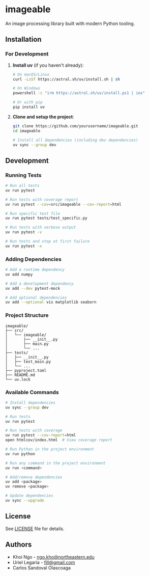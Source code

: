 # imageable

An image processing library built with modern Python tooling.

## Installation

### For Development

1. **Install uv** (if you haven't already):
   ```bash
   # On macOS/Linux
   curl -LsSf https://astral.sh/uv/install.sh | sh
   
   # On Windows
   powershell -c "irm https://astral.sh/uv/install.ps1 | iex"
   
   # Or with pip
   pip install uv
   ```

2. **Clone and setup the project**:
   ```bash
   git clone https://github.com/yourusername/imageable.git
   cd imageable
   
   # Install all dependencies (including dev dependencies)
   uv sync --group dev
   ```

## Development

### Running Tests

```bash
# Run all tests
uv run pytest

# Run tests with coverage report
uv run pytest --cov=src/imageable --cov-report=html

# Run specific test file
uv run pytest tests/test_specific.py

# Run tests with verbose output
uv run pytest -v

# Run tests and stop at first failure
uv run pytest -x
```

### Adding Dependencies

```bash
# Add a runtime dependency
uv add numpy

# Add a development dependency
uv add --dev pytest-mock

# Add optional dependencies
uv add --optional vis matplotlib seaborn
```

### Project Structure

```
imageable/
├── src/
│   └── imageable/
│       ├── __init__.py
│       ├── main.py
│       └── ...
├── tests/
│   ├── __init__.py
│   ├── test_main.py
│   └── ...
├── pyproject.toml
├── README.md
└── uv.lock
```

### Available Commands

```bash
# Install dependencies
uv sync --group dev

# Run tests
uv run pytest

# Run tests with coverage
uv run pytest --cov-report=html
open htmlcov/index.html  # View coverage report

# Run Python in the project environment
uv run python

# Run any command in the project environment
uv run <command>

# Add/remove dependencies
uv add <package>
uv remove <package>

# Update dependencies
uv sync --upgrade
```

## License

See [LICENSE](LICENSE) file for details.

## Authors

- Khoi Ngo - ngo.kho@northeastern.edu
- Uriel Legaria - fill@gmail.com
- Carlos Sandoval Olascoaga 